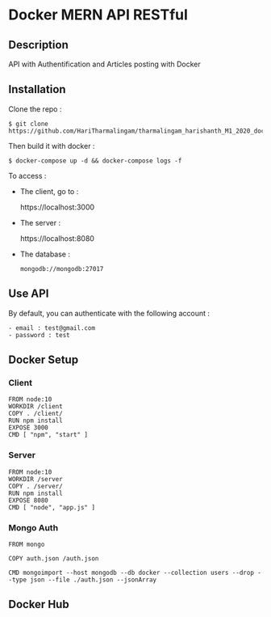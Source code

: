 # Docker MERN API RESTful

## Description

API with Authentification and Articles posting with Docker

## Installation

Clone the repo :

    $ git clone https://github.com/HariTharmalingam/tharmalingam_harishanth_M1_2020_docker.git

Then build it with docker : 

    $ docker-compose up -d && docker-compose logs -f 

To access : 

- The client, go to : 

    https://localhost:3000

- The server : 

    https://localhost:8080

- The database : 

    `mongodb://mongodb:27017`

## Use API

By default, you can authenticate with the following account :

    - email : test@gmail.com
    - password : test


## Docker Setup

### Client
````
FROM node:10
WORKDIR /client
COPY . /client/
RUN npm install
EXPOSE 3000
CMD [ "npm", "start" ]
````
### Server
````
FROM node:10
WORKDIR /server
COPY . /server/
RUN npm install
EXPOSE 8080
CMD [ "node", "app.js" ]
````

### Mongo Auth
````
FROM mongo

COPY auth.json /auth.json

CMD mongoimport --host mongodb --db docker --collection users --drop --type json --file ./auth.json --jsonArray
````

## Docker Hub